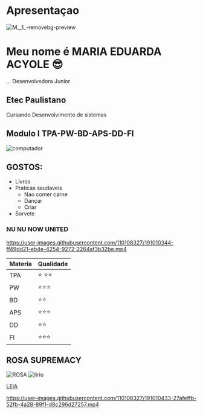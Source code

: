 # Apresentaçao
![M__1_-removebg-preview](https://user-images.githubusercontent.com/110108327/191008013-b23cfc52-72ed-427e-8ed6-5f9a2b9e47d1.png)


# Meu nome é MARIA EDUARDA ACYOLE  :sunglasses:	
...
Desenvolvedora Junior  

## Etec Paulistano ##
Cursando Desenvolvimento de sistemas 


## Modulo I TPA-PW-BD-APS-DD-FI ##


![computador](https://user-images.githubusercontent.com/110108327/191008281-73d8033f-4d3e-4fd3-8fd0-75747399ce76.gif)


## GOSTOS:

+ Livros
+ Praticas saudaveis
  - Nao comer carne
  - Dançar
  - Criar
+ Sorvete


### NU NU NOW UNITED ###
https://user-images.githubusercontent.com/110108327/191010344-ff49dd21-eb4e-4254-9272-2264af3b32be.mp4



| Materia | Qualidade |
| ------ | ----------- |
| TPA    |   :star: :star::star:  |
| PW     | :star::star::star:|
| BD | :star::star:|
| APS  | :star::star::star:|
| DD  |:star::star: |
| FI   | :star::star::star:|

##  ROSA SUPREMACY  ##
![ROSA](https://encrypted-tbn0.gstatic.com/images?q=tbn:ANd9GcQATW5PfK7jJa0HgY_Z_9lMj0ey37q8Q2jaJw&usqp=CAU/imagens/rosa.jfif "rosa") ![lirio](https://user-images.githubusercontent.com/110108327/191010703-2669533a-fb0d-489c-a85b-99f64bda258b.jpg)




[LEIA](https://www.amazon.com.br/Escola-bem-mal-%C3%9Anico-Verdadeiro/dp/8582356455/ref=asc_df_8582356455/?tag=googleshopp00-20&linkCode=df0&hvadid=379715766474&hvpos=&hvnetw=g&hvrand=13270792764084186571&hvpone=&hvptwo=&hvqmt=&hvdev=c&hvdvcmdl=&hvlocint=&hvlocphy=1001773&hvtargid=pla-1621150944406&psc=1 "title text!")



https://user-images.githubusercontent.com/110108327/191010433-27afeffb-52fb-4a28-89f1-d8c296d27257.mp4






